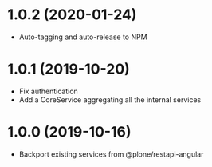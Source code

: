 # 1.0.2 (2020-01-24)

- Auto-tagging and auto-release to NPM

# 1.0.1 (2019-10-20)

- Fix authentication
- Add a CoreService aggregating all the internal services

# 1.0.0 (2019-10-16)

- Backport existing services from @plone/restapi-angular
